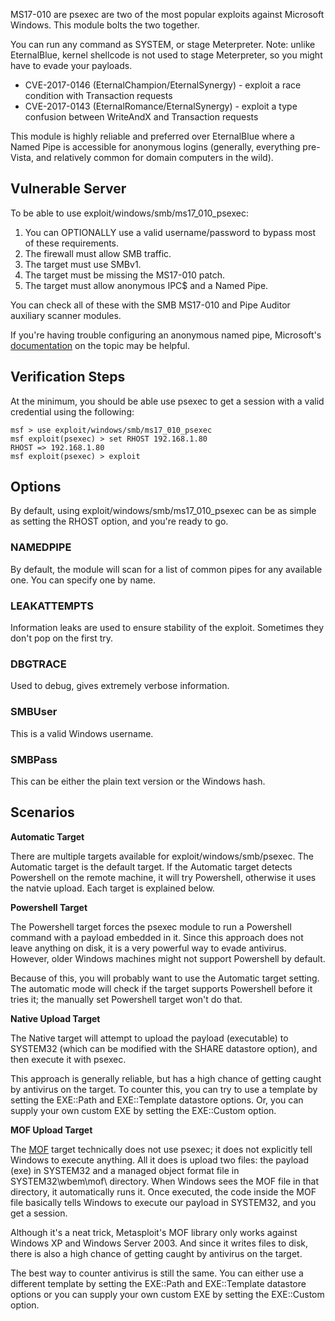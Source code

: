 MS17-010 are psexec are two of the most popular exploits against Microsoft Windows. This module bolts the two together.

You can run any command as SYSTEM, or stage Meterpreter. Note: unlike EternalBlue, kernel shellcode is not used to stage Meterpreter, so you might have to evade your payloads.

* CVE-2017-0146 (EternalChampion/EternalSynergy) - exploit a race condition with Transaction requests
* CVE-2017-0143 (EternalRomance/EternalSynergy) - exploit a type confusion between WriteAndX and Transaction requests

This module is highly reliable and preferred over EternalBlue where a Named Pipe is accessible for anonymous logins (generally, everything pre-Vista, and relatively common for domain computers in the wild).

## Vulnerable Server

To be able to use exploit/windows/smb/ms17_010_psexec:

1. You can OPTIONALLY use a valid username/password to bypass most of these requirements.
2. The firewall must allow SMB traffic.
3. The target must use SMBv1.
4. The target must be missing the MS17-010 patch.
5. The target must allow anonymous IPC$ and a Named Pipe.

You can check all of these with the SMB MS17-010 and Pipe Auditor auxiliary scanner modules.

If you're having trouble configuring an anonymous named pipe,
Microsoft's
[documentation](https://docs.microsoft.com/en-us/windows/security/threat-protection/security-policy-settings/network-access-named-pipes-that-can-be-accessed-anonymously)
on the topic may be helpful.

## Verification Steps

At the minimum, you should be able use psexec to get a session with a valid credential using the following:

```
msf > use exploit/windows/smb/ms17_010_psexec
msf exploit(psexec) > set RHOST 192.168.1.80
RHOST => 192.168.1.80
msf exploit(psexec) > exploit
```

## Options

By default, using exploit/windows/smb/ms17_010_psexec can be as simple as setting the RHOST option, and you're ready to go.

### NAMEDPIPE

By default, the module will scan for a list of common pipes for any available one. You can specify one by name.

### LEAKATTEMPTS

Information leaks are used to ensure stability of the exploit. Sometimes they don't pop on the first try.

### DBGTRACE

Used to debug, gives extremely verbose information.

### SMBUser

This is a valid Windows username.

### SMBPass

This can be either the plain text version or the Windows hash.

## Scenarios

**Automatic Target**

There are multiple targets available for exploit/windows/smb/psexec. The Automatic target is the default target. If the  Automatic target detects Powershell on the remote machine, it will try Powershell, otherwise it uses the natvie upload. Each target is explained below.

**Powershell Target**

The Powershell target forces the psexec module to run a Powershell command with a payload embedded in it. Since this approach does not leave anything on disk, it is a very powerful way to evade antivirus. However, older Windows machines might not support Powershell by default.

Because of this, you will probably want to use the Automatic target setting. The automatic mode will check if the target supports Powershell before it tries it; the manually set Powershell target won't do that.

**Native Upload Target**

The Native target will attempt to upload the payload (executable) to SYSTEM32 (which can be modified with the
SHARE datastore option), and then execute it with psexec.

This approach is generally reliable, but has a high chance of getting caught by antivirus on the target. To counter this, you can try to use a template by setting the EXE::Path and EXE::Template datastore options. Or, you can supply your own custom EXE by setting the EXE::Custom option.

**MOF Upload Target**

The [MOF](https://docs.metasploit.com/docs/development/developing-modules/libraries/how-to-use-wbemexec-for-a-write-privilege-attack-on-windows.html) target technically does not use psexec; it does not explicitly tell Windows to execute anything. All it does is upload two files: the payload (exe) in SYSTEM32 and a managed object
format file in SYSTEM32\wbem\mof\ directory. When Windows sees the MOF file in that directory, it automatically runs it. Once executed, the code inside the MOF file basically tells Windows to execute our payload in SYSTEM32, and you get a session.

Although it's a neat trick, Metasploit's MOF library only works against Windows XP and Windows Server 2003. And since it writes files to disk, there is also a high chance of getting
caught by antivirus on the target.

The best way to counter antivirus is still the same. You can either use a different template by setting the EXE::Path and EXE::Template datastore options or you can supply your own custom EXE by setting the EXE::Custom option.
